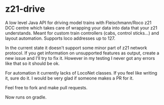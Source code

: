 # z21-drive
A low level Java API for driving model trains with Fleischmann/Roco z21 DCC centre which takes care of wrapping your data into data that your z21 understands.
Meant for custom train controllers (cabs, control sticks...) and layout automation. Supports loco addresses up to 127.

In the current state it doesn't support some minor part of z21 network protocol. If you get information on unsupported features as output, create a new issue and I'll try to fix it. However in my testing I never got any errors like that so it should be ok.

For automation it currently lacks of LocoNet classes. If you feel like writing it, sure do it. I would be very glad if someone makes a PR for it.

Feel free to fork and make pull requests.

Now runs on gradle.
